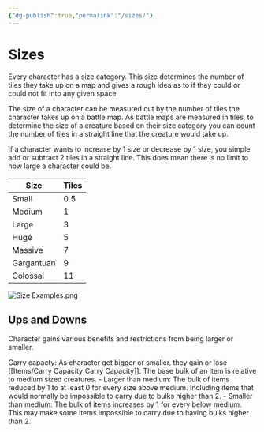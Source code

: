 ```yaml
---
{"dg-publish":true,"permalink":"/sizes/"}
---
```


# Sizes
Every character has a size category. This size determines the number of tiles they take up on a map and gives a rough idea as to if they could or could not fit into any given space.

The size of a character can be measured out by the number of tiles the character takes up on a battle map. As battle maps are measured in tiles, to determine the size of a creature based on their size category you can count the number of tiles in a straight line that the creature would take up.

If a character wants to increase by 1 size or decrease by 1 size, you simple add or subtract 2 tiles in a straight line. This does mean there is no limit to how large a character could be.

| Size       | Tiles | 
| ---------- | ----- |
| Small      | 0.5   |
| Medium     | 1     |
| Large      | 3     |
| Huge       | 5     |
| Massive    | 7     |
| Gargantuan | 9     |
| Colossal   | 11    |

![Size Examples.png](/img/user/Images/Size%20Examples.png)

## Ups and Downs
Character gains various benefits and restrictions from being larger or smaller.

Carry capacty:
As character get bigger or smaller, they gain or lose [[Items/Carry Capacity\|Carry Capacity]]. The base bulk of an item is relative to medium sized creatures.
	- Larger than medium: The bulk of items reduced by 1 to at least 0 for every size above medium. Including items that would normally be impossible to carry due to bulks higher than 2.
	- Smaller than medium: The bulk of items increases by 1 for every below medium. This may make some items impossible to carry due to having bulks higher than 2.